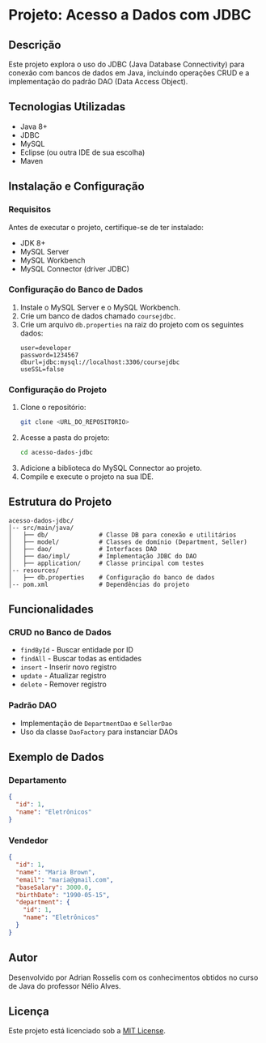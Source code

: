 # Projeto: Acesso a Dados com JDBC

## Descrição
Este projeto explora o uso do JDBC (Java Database Connectivity) para conexão com bancos de dados em Java, incluindo operações CRUD e a implementação do padrão DAO (Data Access Object).

## Tecnologias Utilizadas
- Java 8+
- JDBC
- MySQL
- Eclipse (ou outra IDE de sua escolha)
- Maven

## Instalação e Configuração

### Requisitos
Antes de executar o projeto, certifique-se de ter instalado:
- JDK 8+
- MySQL Server
- MySQL Workbench
- MySQL Connector (driver JDBC)

### Configuração do Banco de Dados
1. Instale o MySQL Server e o MySQL Workbench.
2. Crie um banco de dados chamado `coursejdbc`.
3. Crie um arquivo `db.properties` na raiz do projeto com os seguintes dados:
   ```properties
   user=developer
   password=1234567
   dburl=jdbc:mysql://localhost:3306/coursejdbc
   useSSL=false
   ```

### Configuração do Projeto
1. Clone o repositório:
   ```sh
   git clone <URL_DO_REPOSITORIO>
   ```
2. Acesse a pasta do projeto:
   ```sh
   cd acesso-dados-jdbc
   ```
3. Adicione a biblioteca do MySQL Connector ao projeto.
4. Compile e execute o projeto na sua IDE.

## Estrutura do Projeto
```
acesso-dados-jdbc/
│-- src/main/java/
│   ├── db/              # Classe DB para conexão e utilitários
│   ├── model/           # Classes de domínio (Department, Seller)
│   ├── dao/             # Interfaces DAO
│   ├── dao/impl/        # Implementação JDBC do DAO
│   ├── application/     # Classe principal com testes
│-- resources/
│   ├── db.properties    # Configuração do banco de dados
│-- pom.xml              # Dependências do projeto
```

## Funcionalidades
### CRUD no Banco de Dados
- `findById` - Buscar entidade por ID
- `findAll` - Buscar todas as entidades
- `insert` - Inserir novo registro
- `update` - Atualizar registro
- `delete` - Remover registro

### Padrão DAO
- Implementação de `DepartmentDao` e `SellerDao`
- Uso da classe `DaoFactory` para instanciar DAOs

## Exemplo de Dados
### Departamento
```json
{
  "id": 1,
  "name": "Eletrônicos"
}
```

### Vendedor
```json
{
  "id": 1,
  "name": "Maria Brown",
  "email": "maria@gmail.com",
  "baseSalary": 3000.0,
  "birthDate": "1990-05-15",
  "department": {
    "id": 1,
    "name": "Eletrônicos"
  }
}
```

## Autor
Desenvolvido por Adrian Rosselis com os conhecimentos obtidos no curso de Java do professor Nélio Alves.

## Licença
Este projeto está licenciado sob a [MIT License](LICENSE).
